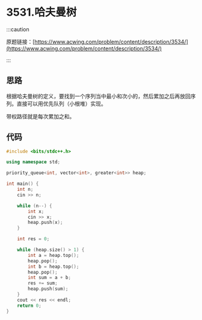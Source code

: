 # 3531.哈夫曼树

:::caution

原题链接：[https://www.acwing.com/problem/content/description/3534/](https://www.acwing.com/problem/content/description/3534/)

:::

## 思路

根据哈夫曼树的定义，要找到一个序列当中最小和次小的，然后累加之后再放回序列。直接可以用优先队列（小根堆）实现。

带权路径就是每次累加之和。

## 代码

```cpp
#include <bits/stdc++.h>

using namespace std;

priority_queue<int, vector<int>, greater<int>> heap;

int main() {
    int n;
    cin >> n;

    while (n--) {
        int x;
        cin >> x;
        heap.push(x);
    }

    int res = 0;

    while (heap.size() > 1) {
        int a = heap.top();
        heap.pop();
        int b = heap.top();
        heap.pop();
        int sum = a + b;
        res += sum;
        heap.push(sum);
    }
    cout << res << endl;
    return 0;
}
```

